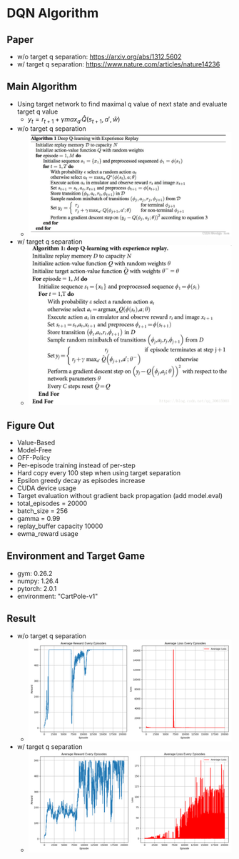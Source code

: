 # DQN Algorithm
## Paper
* w/o target q separation: https://arxiv.org/abs/1312.5602
* w/ target q separation: https://www.nature.com/articles/nature14236
## Main Algorithm
* Using target network to find maximal q value of next state and evaluate target q value 
  * $y_t = r_{t+1}+\gamma max_{a'}\hat Q(s_{t+1},a',\hat w)$
* w/o target q separation
  * ![DQN-noTarget-Algorithm](DQN-no-target.jpeg)
* w/ target q separation
  * ![DQN-Algorithm](DQN-algorithm.png)
## Figure Out
* Value-Based
* Model-Free
* OFF-Policy
* Per-episode training instead of per-step
* Hard copy every 100 step when using target separation
* Epsilon greedy decay as episodes increase
* CUDA device usage
* Target evaluation without gradient back propagation (add model.eval)
* total_episodes = 20000
* batch_size = 256
* gamma      = 0.99
* replay_buffer capacity 10000
* ewma_reward usage
## Environment and Target Game
* gym: 0.26.2
* numpy: 1.26.4 
* pytorch: 2.0.1 
* environment: "CartPole-v1"
## Result
* w/o target q separation
  * ![DQN w/o target sep](DQN_plot-whole.png)
* w/ target q separation
  * ![DQN w/ target sep](DQN_Target_plot-whole.png)